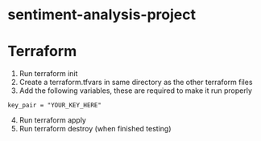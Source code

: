 # sentiment-analysis-project

# Terraform

1. Run terraform init
2. Create a terraform.tfvars in same directory as the other terraform files
3. Add the following variables, these are required to make it run properly
```
key_pair = "YOUR_KEY_HERE"
```
4. Run terraform apply
5. Run terraform destroy (when finished testing)